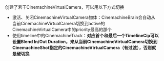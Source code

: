 创建了若干CinemachineVirtualCamera，可以用以下方式切换

- 激活、关闭CinemachineVirtualCamera物体：CinemachineBrain会自动从当前CinemachineVirtualCamera切换到active的CinemachineVirtualCamera中的priority最高的那个
- 使用timeline中的CinemachineTrack：**对应首个和最后一个TimelineCip可以设置Blend In/Out Duration，来从当前CinemachineVirtualCamera切换到CinemachineShot指定的CinemachineVirtualCamera（有过渡），否则就是硬切换**